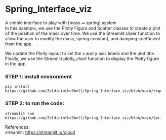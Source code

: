 # Spring_Interface_viz

A simple interface to play with [mass ⥈ spring] system </br>
In this example, we use the Plotly Figure and Scatter classes to create a plot of the position of the mass over time. We use the Streamlit slider function to allow the user to modify the mass, spring constant, and damping coefficient from the app.

We update the Plotly layout to set the x and y axis labels and the plot title. Finally, we use the Streamlit plotly_chart function to display the Plotly figure in the app.

### STEP 1: install environment
```
pip install https://github.com/ZoldicintheShell/Spring_Interface_viz/blob/main/requirement.txt
```
### STEP 2: to run the code:

```
streamlit run https://github.com/ZoldicintheShell/Spring_Interface_viz/blob/main/Spring_Interface_viz.py
```

References: </br>
streamlit: https://streamlit.io/cloud
